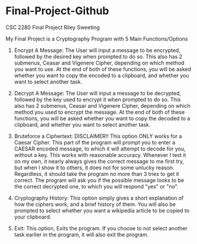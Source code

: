 # Final-Project-Github
 CSC 2280 Final Project Riley Sweeting

My Final Project is a Cryptography Program with 5 Main Functions/Options

1) Encrypt A Message: 
The User will input a message to be encrypted, followed by the desired key when prompted to do so.
This also has 2 submenus, Ceasar and Vigenere Cipher, depending on which method you want to use.
At the end of both of these functions, you will be asked whether you want to copy the encoded to a clipboard,
and whether you want to select another task.

2) Decrypt A Message:
The User will input a message to be decrypted, followed by the key used to encrypt it when prompted to do so.
This also has 2 submenus, Ceasar and Vigenere Cipher, depending on which method you used to encrypt the message.
At the end of both of these functions, you will be asked whether you want to copy the decoded to a clipboard,
and whether you want to select another task.

3) Bruteforce a Ciphertext: DISCLAIMER!! This option ONLY works for a Caesar Cipher. This part of the program will
prompt you to enter a CAESAR encoded message, to which it will attempt to decode for you, without a key. This works
with reasonable accuracy. Whenever I test it on my own, it nearly always gives the correct message to me first try,
but when I show it to others, it does not for some unlucky reason. Regardless, it should take the program no more than
3 tries to get it correct. The program will ask you if the possible message looks to be the correct decrypted one,
to which you will respond "yes" or "no". 

4) Cryptography History: This option simply gives a short explanation of how the ciphers work, and a brief history of them.
You will also be prompted to select whether you want a wikipedia article to be copied to your clipboard.

5) Exit: This option, Exits the program. If you choose to not select another task earlier in the program, it will
also exit the program. 
